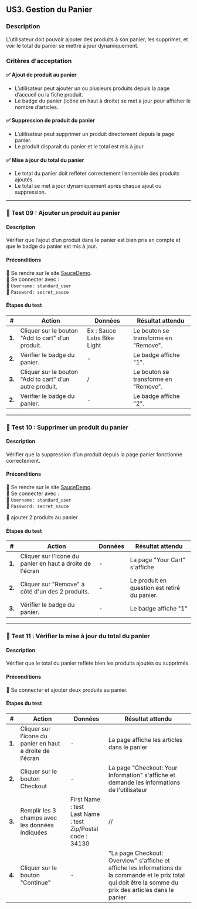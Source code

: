 
## **US3. Gestion du Panier**

### **Description**  
L’utilisateur doit pouvoir ajouter des produits à son panier, les supprimer, et voir le total du panier se mettre à jour dynamiquement.

### **Critères d'acceptation**  

#### ✅ **Ajout de produit au panier**  
- L’utilisateur peut ajouter un ou plusieurs produits depuis la page d’accueil ou la fiche produit.  
- Le badge du panier (icône en haut à droite) se met à jour pour afficher le nombre d’articles.

#### ✅ **Suppression de produit du panier**  
- L’utilisateur peut supprimer un produit directement depuis la page panier.  
- Le produit disparaît du panier et le total est mis à jour.

#### ✅ **Mise à jour du total du panier**  
- Le total du panier doit refléter correctement l’ensemble des produits ajoutés.  
- Le total se met à jour dynamiquement après chaque ajout ou suppression.

---

### **🔹 Test 09 : Ajouter un produit au panier**  

#### **Description**  
Vérifier que l’ajout d’un produit dans le panier est bien pris en compte et que le badge du panier est mis à jour.

#### **Préconditions**  
📍 Se rendre sur le site [SauceDemo](https://www.saucedemo.com).  
📍 Se connecter avec :  
🔑 `Username: standard_user`  
🔑 `Password: secret_sauce`  

#### **Étapes du test**  

| **#** | **Action** | **Données** | **Résultat attendu** |
|-------|-----------|-------------|----------------------|
| **1.** | Cliquer sur le bouton "Add to cart" d’un produit. | Ex : Sauce Labs Bike Light | Le bouton se transforme en "Remove". |
| **2.** | Vérifier le badge du panier. | - | Le badge affiche "1". |
| **3.** | Cliquer sur le bouton "Add to cart" d’un autre produit. | / | Le bouton se transforme en "Remove". |
| **2.** | Vérifier le badge du panier. | - | Le badge affiche "2". |
---

### **🔹 Test 10 : Supprimer un produit du panier**  

#### **Description**  
Vérifier que la suppression d’un produit depuis la page panier fonctionne correctement.

#### **Préconditions**  
📍 Se rendre sur le site [SauceDemo](https://www.saucedemo.com).  
📍 Se connecter avec :  
🔑 `Username: standard_user`  
🔑 `Password: secret_sauce`  

📍 ajouter 2 produits au panier

#### **Étapes du test**  

| **#** | **Action** | **Données** | **Résultat attendu** |
|-------|-----------|-------------|----------------------|
| **1.** | Cliquer sur l'icone du panier en haut a droite de l'écran | - | La page "Your Cart" s'affiche |
| **2.** | Cliquer sur "Remove" à côté d'un des 2 produits. | - | Le produit en question est retiré du panier. |
| **3.** | Vérifier le badge du panier. | - | Le badge affiche "1"  |

---

### **🔹 Test 11 : Vérifier la mise à jour du total du panier**  

#### **Description**  
Vérifier que le total du panier reflète bien les produits ajoutés ou supprimés.

#### **Préconditions**  
📍 Se connecter et ajouter deux produits au panier.  

#### **Étapes du test**  

| **#** | **Action** | **Données** | **Résultat attendu** |
|-------|-----------|-------------|----------------------|
| **1.** | Cliquer sur l'icone du panier en haut a droite de l'écran | - | La page affiche les articles dans le panier |
| **2.** | Cliquer sur le bouton Checkout | - | La page "Checkout: Your Information" s'affiche et demande les informations de l'utilisateur |
| **3.** | Remplir les 3 champs avec les données indiquées | First Name : test<br> Last Name : test<br> Zip/Postal code : 34130<br>  | // |
| **4.** | Cliquer sur le bouton "Continue" | - | "La page Checkout: Overview" s'affiche et affiche les informations de la commande et le prix total qui doit être la somme du prix des articles dans le panier|